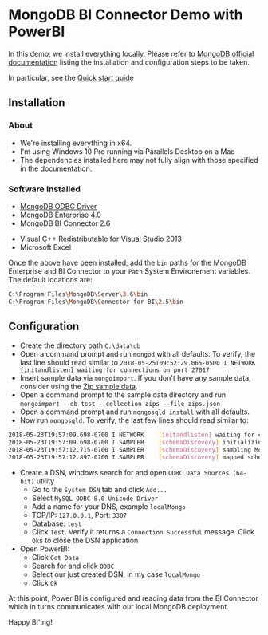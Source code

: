 # MongoDB BI Connector Demo with PowerBI

In this demo, we install everything locally. Please refer to [MongoDB official documentation](https://docs.mongodb.com/bi-connector/master/?_ga=2.112868032.593593240.1527042544-96261761.1510844831#local-database-and-bi-short) listing the installation and configuration steps to be taken.

In particular, see the [Quick start quide](https://docs.mongodb.com/bi-connector/master/local-quickstart/#quick-start-guide-for-windows)

## Installation

### About 

- We're installing everything in x64.
- I'm using Windows 10 Pro running via Parallels Desktop on a Mac
- The dependencies installed here may not fully align with those specified in the documentation.

### Software Installed

<!-- MySQL Connector/ODBC 8.0.11 -->

- [MongoDB ODBC Driver](https://github.com/mongodb/mongo-odbc-driver/releases/tag/v1.0.0)
- MongoDB Enterprise 4.0
- MongoDB BI Connector 2.6
<!-- - MongoDB Enterprise 3.6.5 -->
- Visual C++ Redistributable for Visual Studio 2013
- Microsoft Excel
<!-- - Microsoft Power BI Desktop 2.58.5106.0_x64 -->

Once the above have been installed, add the `bin` paths for the MongoDB Enterprise and BI Connector to your `Path` System Environement variables. The default locations are:

```bash
C:\Program Files\MongoDB\Server\3.6\bin
C:\Program Files\MongoDB\Connector for BI\2.5\bin
```

## Configuration

- Create the directory path `C:\data\db`
- Open a command prompt and run `mongod` with all defaults. To verify, the last line should read similar to `2018-05-25T09:52:29.065-0500 I NETWORK  [initandlisten] waiting for connections on port 27017`
- Insert sample data via `mongoimport`. If you don't have any sample data, consider using the [Zip sample data](http://media.mongodb.org/zips.json). 
- Open a command prompt to the sample data directory and run `mongoimport --db test --collection zips --file zips.json`
- Open a command prompt and run `mongosqld install` with all defaults.
- Now run `mongosqld`. To verify, the last few lines should read similar to:
```bash
2018-05-23T19:57:09.698-0700 I NETWORK    [initandlisten] waiting for connections at 127.0.0.1:3307
2018-05-23T19:57:09.698-0700 I SAMPLER    [schemaDiscovery] initializing schema
2018-05-23T19:57:12.715-0700 I SAMPLER    [schemaDiscovery] sampling MongoDB for schema...
2018-05-23T19:57:12.897-0700 I SAMPLER    [schemaDiscovery] mapped schema for 1 namespaces: "test" (1): ["zips"]
```
- Create a DSN, windows search for and open `ODBC Data Sources (64-bit)` utility
  - Go to the `System DSN` tab and click `Add...`
  - Select `MySQL ODBC 8.0 Unicode Driver`
  - Add a name for your DNS, example `localMongo`
  - TCP/IP:  `127.0.0.1`, Port: `3307`
  - Database: `test`
  - Click `Test`. Verify it returns a `Connection Successful` message. Click `Ok`s to close the DSN application
- Open PowerBI:
  - Click `Get Data`
  - Search for and click `ODBC`
  - Select our just created DSN, in my case `localMongo`
  - Click `Ok`

At this point, Power BI is configured and reading data from the BI Connector which in turns communicates with our local MongoDB deployment.


Happy BI'ing!

